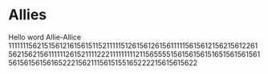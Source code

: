# Allies
Hello word
Allie-Allice
111111156215156121615615115211111512615612615611111561561215621561226156215621561111112615211112221111111112115655551561561561516515615615615615615615616522215621115615155165222215615615622
